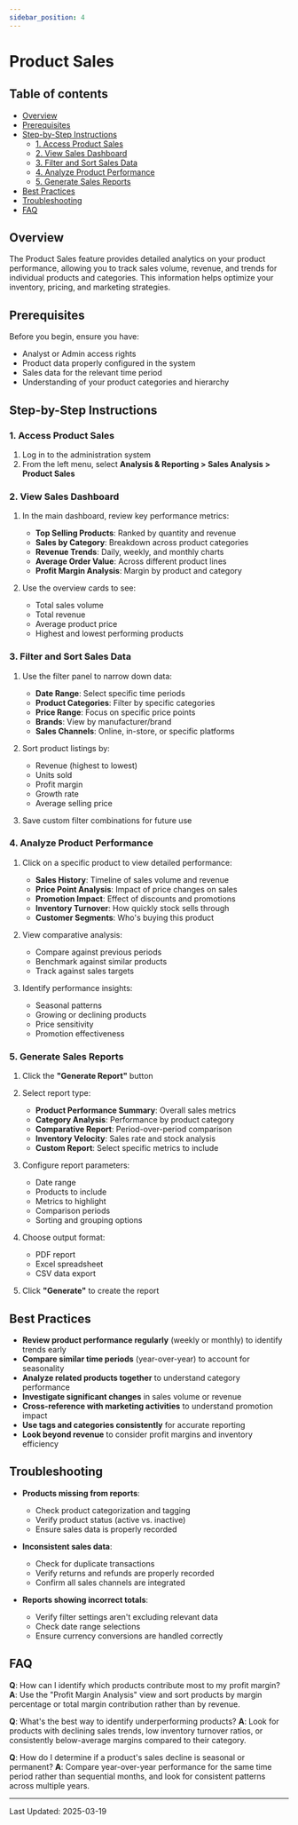 ```yaml
---
sidebar_position: 4
---
```


# Product Sales

## Table of contents
- [Overview](#overview)
- [Prerequisites](#prerequisites)
- [Step-by-Step Instructions](#step-by-step-instructions)
  - [1. Access Product Sales](#1-access-product-sales)
  - [2. View Sales Dashboard](#2-view-sales-dashboard)
  - [3. Filter and Sort Sales Data](#3-filter-and-sort-sales-data)
  - [4. Analyze Product Performance](#4-analyze-product-performance)
  - [5. Generate Sales Reports](#5-generate-sales-reports)
- [Best Practices](#best-practices)
- [Troubleshooting](#troubleshooting)
- [FAQ](#faq)

## Overview

The Product Sales feature provides detailed analytics on your product performance, allowing you to track sales volume, revenue, and trends for individual products and categories. This information helps optimize your inventory, pricing, and marketing strategies.

## Prerequisites

Before you begin, ensure you have:
- Analyst or Admin access rights
- Product data properly configured in the system
- Sales data for the relevant time period
- Understanding of your product categories and hierarchy

## Step-by-Step Instructions

### 1. Access Product Sales

1. Log in to the administration system
2. From the left menu, select **Analysis & Reporting > Sales Analysis > Product Sales**

<!-- ![Access Product Sales](./img/product-sales-access.png) -->

### 2. View Sales Dashboard

1. In the main dashboard, review key performance metrics:
   - **Top Selling Products**: Ranked by quantity and revenue
   - **Sales by Category**: Breakdown across product categories
   - **Revenue Trends**: Daily, weekly, and monthly charts
   - **Average Order Value**: Across different product lines
   - **Profit Margin Analysis**: Margin by product and category

2. Use the overview cards to see:
   - Total sales volume
   - Total revenue
   - Average product price
   - Highest and lowest performing products

<!-- ![View Sales Dashboard](./img/product-sales-dashboard.png) -->

### 3. Filter and Sort Sales Data

1. Use the filter panel to narrow down data:
   - **Date Range**: Select specific time periods
   - **Product Categories**: Filter by specific categories
   - **Price Range**: Focus on specific price points
   - **Brands**: View by manufacturer/brand
   - **Sales Channels**: Online, in-store, or specific platforms

2. Sort product listings by:
   - Revenue (highest to lowest)
   - Units sold
   - Profit margin
   - Growth rate
   - Average selling price

3. Save custom filter combinations for future use

<!-- ![Filter and Sort Sales Data](./img/filter-product-sales.png) -->

### 4. Analyze Product Performance

1. Click on a specific product to view detailed performance:
   - **Sales History**: Timeline of sales volume and revenue
   - **Price Point Analysis**: Impact of price changes on sales
   - **Promotion Impact**: Effect of discounts and promotions
   - **Inventory Turnover**: How quickly stock sells through
   - **Customer Segments**: Who's buying this product

2. View comparative analysis:
   - Compare against previous periods
   - Benchmark against similar products
   - Track against sales targets

3. Identify performance insights:
   - Seasonal patterns
   - Growing or declining products
   - Price sensitivity
   - Promotion effectiveness

<!-- ![Analyze Product Performance](./img/product-performance-analysis.png) -->

### 5. Generate Sales Reports

1. Click the **"Generate Report"** button
2. Select report type:
   - **Product Performance Summary**: Overall sales metrics
   - **Category Analysis**: Performance by product category
   - **Comparative Report**: Period-over-period comparison
   - **Inventory Velocity**: Sales rate and stock analysis
   - **Custom Report**: Select specific metrics to include

3. Configure report parameters:
   - Date range
   - Products to include
   - Metrics to highlight
   - Comparison periods
   - Sorting and grouping options

4. Choose output format:
   - PDF report
   - Excel spreadsheet
   - CSV data export

5. Click **"Generate"** to create the report

<!-- ![Generate Sales Reports](./img/generate-product-reports.png) -->

## Best Practices

- **Review product performance regularly** (weekly or monthly) to identify trends early
- **Compare similar time periods** (year-over-year) to account for seasonality
- **Analyze related products together** to understand category performance
- **Investigate significant changes** in sales volume or revenue
- **Cross-reference with marketing activities** to understand promotion impact
- **Use tags and categories consistently** for accurate reporting
- **Look beyond revenue** to consider profit margins and inventory efficiency

## Troubleshooting

- **Products missing from reports**:
  - Check product categorization and tagging
  - Verify product status (active vs. inactive)
  - Ensure sales data is properly recorded

- **Inconsistent sales data**:
  - Check for duplicate transactions
  - Verify returns and refunds are properly recorded
  - Confirm all sales channels are integrated

- **Reports showing incorrect totals**:
  - Verify filter settings aren't excluding relevant data
  - Check date range selections
  - Ensure currency conversions are handled correctly

## FAQ

**Q**: How can I identify which products contribute most to my profit margin?
**A**: Use the "Profit Margin Analysis" view and sort products by margin percentage or total margin contribution rather than by revenue.

**Q**: What's the best way to identify underperforming products?
**A**: Look for products with declining sales trends, low inventory turnover ratios, or consistently below-average margins compared to their category.

**Q**: How do I determine if a product's sales decline is seasonal or permanent?
**A**: Compare year-over-year performance for the same time period rather than sequential months, and look for consistent patterns across multiple years.

---
Last Updated: 2025-03-19